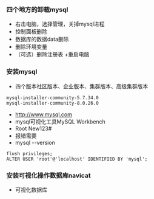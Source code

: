 ### 四个地方的卸载mysql
+ 右击电脑，选择管理，关掉mysql进程
+ 控制面板删除
+ 数据库的数据data删除
+ 删除环境变量
+ （可选）删除注册表
+重启电脑

### 安装mysql
+ 四个版本社区版本、企业版本、集群版本、高级集群版本
```
mysql-installer-community-5.7.34.0
mysql-installer-community-8.0.26.0
```
+ http://www.mysql.com
+ mysql可视化工具MySQL Workbench
+ Root  New123#
+ 报错需要
+ mysql --version
```修改密码
flush privileges;
ALTER USER 'root'@'localhost' IDENTIFIED BY 'mysql';
```

### 安装可视化操作数据库navicat
+ 可视化数据库

